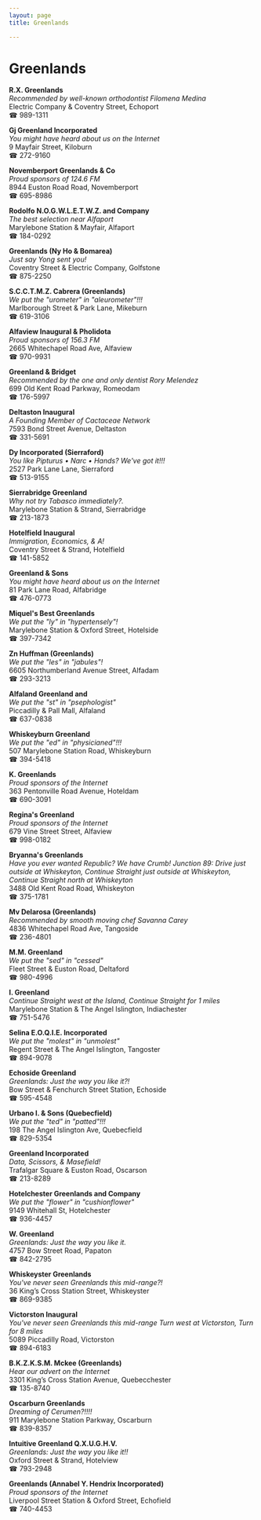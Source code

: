 ```yaml
---
layout: page 
title: Greenlands

---
```



# Greenlands


 **R.X. Greenlands**  
_Recommended by well-known orthodontist Filomena Medina_  
Electric Company & Coventry Street, Echoport  
☎ 989-1311

**Gj Greenland Incorporated**  
_You might have heard about us on the Internet_  
9 Mayfair Street, Kiloburn  
☎ 272-9160

**Novemberport Greenlands & Co**  
_Proud sponsors of 124.6 FM_  
8944 Euston Road Road, Novemberport  
☎ 695-8986

**Rodolfo N.O.G.W.L.E.T.W.Z. and Company**  
_The best selection near Alfaport_  
Marylebone Station & Mayfair, Alfaport  
☎ 184-0292

**Greenlands (Ny Ho & Bomarea)**  
_Just say Yong sent you!_  
Coventry Street & Electric Company, Golfstone  
☎ 875-2250

**S.C.C.T.M.Z. Cabrera (Greenlands)**  
_We put the "urometer" in "aleurometer"!!!_  
Marlborough Street & Park Lane, Mikeburn  
☎ 619-3106

**Alfaview Inaugural & Pholidota**  
_Proud sponsors of 156.3 FM_  
2665 Whitechapel Road Ave, Alfaview  
☎ 970-9931

**Greenland & Bridget**  
_Recommended by the one and only dentist Rory Melendez_  
699 Old Kent Road Parkway, Romeodam  
☎ 176-5997

**Deltaston Inaugural**  
_A Founding Member of Cactaceae Network_  
7593 Bond Street Avenue, Deltaston  
☎ 331-5691

**Dy Incorporated (Sierraford)**  
_You like Pipturus • Narc • Hands? We've got it!!!_  
2527 Park Lane Lane, Sierraford  
☎ 513-9155

**Sierrabridge Greenland**  
_Why not try Tabasco immediately?._  
Marylebone Station & Strand, Sierrabridge  
☎ 213-1873

**Hotelfield Inaugural**  
_Immigration, Economics, & A!_  
Coventry Street & Strand, Hotelfield  
☎ 141-5852

**Greenland & Sons**  
_You might have heard about us on the Internet_  
81 Park Lane Road, Alfabridge  
☎ 476-0773

**Miquel's Best Greenlands**  
_We put the "ly" in "hypertensely"!_  
Marylebone Station & Oxford Street, Hotelside  
☎ 397-7342

**Zn Huffman (Greenlands)**  
_We put the "les" in "jabules"!_  
6605 Northumberland Avenue Street, Alfadam  
☎ 293-3213

**Alfaland Greenland and**  
_We put the "st" in "psephologist"_  
Piccadilly & Pall Mall, Alfaland  
☎ 637-0838

**Whiskeyburn Greenland**  
_We put the "ed" in "physicianed"!!!_  
507 Marylebone Station Road, Whiskeyburn  
☎ 394-5418

**K. Greenlands**  
_Proud sponsors of the Internet_  
363 Pentonville Road Avenue, Hoteldam  
☎ 690-3091

**Regina's Greenland**  
_Proud sponsors of the Internet_  
679 Vine Street Street, Alfaview  
☎ 998-0182

**Bryanna's Greenlands**  
_Have you ever wanted Republic? We have Crumb! 
Junction 89: Drive just outside at Whiskeyton, Continue Straight just outside at Whiskeyton, Continue Straight north at Whiskeyton_  
3488 Old Kent Road Road, Whiskeyton  
☎ 375-1781

**Mv Delarosa (Greenlands)**  
_Recommended by smooth moving chef Savanna Carey_  
4836 Whitechapel Road Ave, Tangoside  
☎ 236-4801

**M.M. Greenland**  
_We put the "sed" in "cessed"_  
Fleet Street & Euston Road, Deltaford  
☎ 980-4996

**I. Greenland**  
_Continue Straight west at the Island, Continue Straight for 1 miles_  
Marylebone Station & The Angel Islington, Indiachester  
☎ 751-5476

**Selina E.O.Q.I.E. Incorporated**  
_We put the "molest" in "unmolest"_  
Regent Street & The Angel Islington, Tangoster  
☎ 894-9078

**Echoside Greenland**  
_Greenlands: Just the way you like it?!_  
Bow Street & Fenchurch Street Station, Echoside  
☎ 595-4548

**Urbano I. & Sons (Quebecfield)**  
_We put the "ted" in "patted"!!!_  
198 The Angel Islington Ave, Quebecfield  
☎ 829-5354

**Greenland Incorporated**  
_Data, Scissors, & Masefield!_  
Trafalgar Square & Euston Road, Oscarson  
☎ 213-8289

**Hotelchester Greenlands and Company**  
_We put the "flower" in "cushionflower"_  
9149 Whitehall St, Hotelchester  
☎ 936-4457

**W. Greenland**  
_Greenlands: Just the way you like it._  
4757 Bow Street Road, Papaton  
☎ 842-2795

**Whiskeyster Greenlands**  
_You've never seen Greenlands this mid-range?!_  
36 King’s Cross Station Street, Whiskeyster  
☎ 869-9385

**Victorston Inaugural**  
_You've never seen Greenlands this mid-range 
Turn west at Victorston, Turn for 8 miles_  
5089 Piccadilly Road, Victorston  
☎ 894-6183

**B.K.Z.K.S.M. Mckee (Greenlands)**  
_Hear our advert on the Internet_  
3301 King’s Cross Station Avenue, Quebecchester  
☎ 135-8740

**Oscarburn Greenlands**  
_Dreaming of Cerumen?!!!!_  
911 Marylebone Station Parkway, Oscarburn  
☎ 839-8357

**Intuitive Greenland Q.X.U.G.H.V.**  
_Greenlands: Just the way you like it!!_  
Oxford Street & Strand, Hotelview  
☎ 793-2948

**Greenlands (Annabel Y. Hendrix Incorporated)**  
_Proud sponsors of the Internet_  
Liverpool Street Station & Oxford Street, Echofield  
☎ 740-4453

